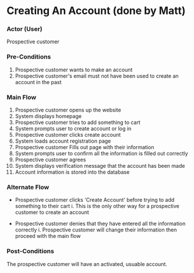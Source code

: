 # Creating An Account (done by Matt)


### Actor (User)
Prospective customer


### Pre-Conditions
 1. Prospective customer wants to make an account
 2. Prospective customer's email must not have been used to create an account in the past

### Main Flow
 1. Prospective customer opens up the website
 2. System displays homepage
 3. Prospective customer tries to add something to cart
 4. System prompts user to create account or log in
 5. Prospective customer clicks create account
 6. System loads account registration page
 7. Prospective customer Fills out page with their information
 8. System prompts user to confirm all the information is filled out correctly
 9. Prospective customer agrees
 10. System displays verification message that the account has been made
 11. Account information is stored into the database

### Alternate Flow
 * Prospective customer clicks 'Create Account' before trying to add something to their cart
    i. This is the only other way for a prospective customer to create an account
  
 * Prospective customer denies that they have entered all the information correctly
    i. Prospective customer will change their information then proceed with the main flow

### Post-Conditions
The prospective customer will have an activated, usuable account.
